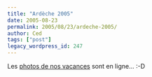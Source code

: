 ```yaml
---
title: "Ardèche 2005"
date: 2005-08-23
permalink: 2005/08/23/ardeche-2005/
author: Ced
tags: ["post"]
legacy_wordpress_id: 247
---
```


Les [photos de nos vacances](http://64k.be/index.php/gallery/voyages/ardeche-2005) sont en ligne... :-D

[<img src="https://64k.be/wp-content/uploads/2006/images/ardeche2005/ardeche19.jpg" alt="" />](http://64k.be/index.php/gallery/voyages/ardeche-2005)

<!-- excerpt -->
